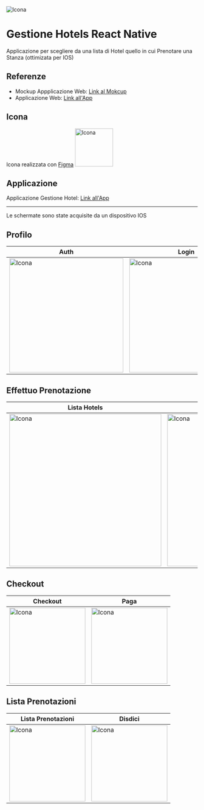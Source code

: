 <img src="https://github.com/vittorioPiotti/Gestione-Hotel-React-Native/blob/main/header.png" alt="Icona" />




# Gestione Hotels React Native
Applicazione per scegliere da una lista di Hotel quello in cui Prenotare una Stanza (ottimizata per IOS) 

## Referenze 

- Mockup Appplicazione Web: [Link al Mokcup](https://www.figma.com/proto/BpWZ6Xun7IkvYqavXrUkGt/GestioneHotel?type=design&scaling=scale-down&page-id=0%3A1&node-id=78-38&starting-point-node-id=71%3A150)
- Applicazione Web: [Link all'App](https://sl2gz4.csb.app/)





## Icona 

Icona realizzata con  [Figma](https://www.figma.com/)
<img src="https://github.com/vittorioPiotti/Gestione-Hotel-React-Native/blob/main/icona.png" alt="Icona" width="100"/>


## Applicazione

Applicazione Gestione Hotel: [Link all'App](https://sl2gz4.csb.app/GestioneHotel)

---

Le schermate sono state acquisite da un dispositivo IOS 

## Profilo

| Auth| Login | Profilo | Elimina |
| ------------ | ------------ | ------------ | ------------ |
| <img src="https://github.com/vittorioPiotti/Gestione-Hotel-React-Native/blob/main/auth.png" alt="Icona" width="300"/> | <img src="https://github.com/vittorioPiotti/Gestione-Hotel-React-Native/blob/main/login.png" alt="Icona" width="300"/> | <img src="https://github.com/vittorioPiotti/Gestione-Hotel-React-Native/blob/main/edit.png" alt="Icona" width="300"/>| <img src="https://github.com/vittorioPiotti/Gestione-Hotel-React-Native/blob/main/elimina.png" alt="Icona" width="300"/> |

## Effettuo Prenotazione

| Lista Hotels| Hotel Scelto | Lista Stanze | Stanza Scelta |
| ------------ | ------------ | ------------ | ------------ |
| <img src="https://github.com/vittorioPiotti/Gestione-Hotel-React-Native/blob/main/hotels.png" alt="Icona" width="400"/> | <img src="https://github.com/vittorioPiotti/Gestione-Hotel-React-Native/blob/main/hotel.png" alt="Icona" width="400"/>| <img src="https://github.com/vittorioPiotti/Gestione-Hotel-React-Native/blob/main/rooms.png" alt="Icona" width="400"/>| <img src="https://github.com/vittorioPiotti/Gestione-Hotel-React-Native/blob/main/room.png" alt="Icona" width="400"/>|

## Checkout

| Checkout | Paga|
 ------------ | ------------ |
| <img src="https://github.com/vittorioPiotti/Gestione-Hotel-React-Native/blob/main/book.png" alt="Icona" width="200"/> | <img src="https://github.com/vittorioPiotti/Gestione-Hotel-React-Native/blob/main/pay.png" alt="Icona" width="200"/> | 


## Lista Prenotazioni 

| Lista Prenotazioni | Disdici|
 ------------ | ------------ |
| <img src="https://github.com/vittorioPiotti/Gestione-Hotel-React-Native/blob/main/books.png" alt="Icona" width="200"/> | <img src="https://github.com/vittorioPiotti/Gestione-Hotel-React-Native/blob/main/disdici.png" alt="Icona" width="200"/> | 


